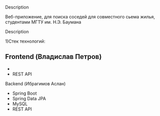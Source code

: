 Description

Веб-приложение, для поиска соседей для совместного сьема жилья, студентами МГТУ им. Н.Э. Баумана

Description

1)Стек технологий:

Frontend (Владислав Петров)
-
-
- REST API

Backend (Ибрагимов Аслан)
- Spring Boot
- Spring Data JPA
- MySQL
- REST API


